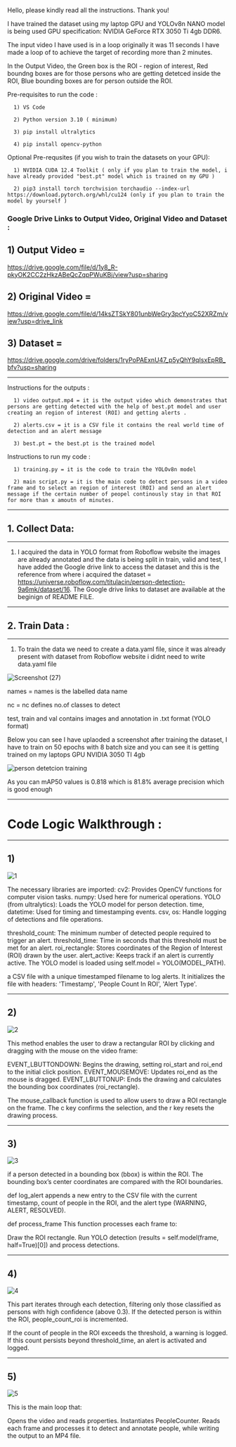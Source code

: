 Hello, please kindly read all the instructions. Thank you!

I have trained the dataset using my laptop GPU and YOLOv8n NANO model is being used
GPU specification: NVIDIA GeForce RTX 3050 Ti 4gb DDR6.

The input video I have used is in a loop originally it was 11 seconds I have made a loop of to achieve the target of recording more than 2 minutes.

In the Output Video, the Green box is the ROI  - region of interest, Red boundng boxes are for those persons who are getting detetced inside the ROI, Blue bounding boxes are for person outside the ROI.


Pre-requisites to run the code :

      1) VS Code 
      
      2) Python version 3.10 ( minimum)
      
      3) pip install ultralytics
      
      4) pip install opencv-python
      
      
Optional Pre-requsites (if you wish to train the datasets on your GPU):

      1) NVIDIA CUDA 12.4 Toolkit ( only if you plan to train the model, i have already provided "best.pt" model which is trained on my GPU ) 
      
      2) pip3 install torch torchvision torchaudio --index-url https://download.pytorch.org/whl/cu124 (only if you plan to train the model by yourself )



### Google Drive Links to Output Video, Original Video and Dataset :

## 1) Output Video = 
      
https://drive.google.com/file/d/1y8_R-pkyOK2CC2zHkzABeQcZqpPWuKBj/view?usp=sharing
      
## 2) Original Video = 
      
https://drive.google.com/file/d/14ksZTSkY801unbWeGry3pcYyoC52XRZm/view?usp=drive_link
      
## 3) Dataset =
       
https://drive.google.com/drive/folders/1ryPoPAExnU47_p5yQhY9qIsxEpRB_bfv?usp=sharing

---

Instructions for the outputs :

      1) video output.mp4 = it is the output video which demonstrates that persons are getting detected with the help of best.pt model and user creating an region of interest (ROI) and getting alerts .
      
      2) alerts.csv = it is a CSV file it contains the real world time of detection and an alert message
      
      3) best.pt = the best.pt is the trained model


Instructions to run my code :

      1) training.py = it is the code to train the YOLOv8n model
      
      2) main script.py = it is the main code to detect persons in a video frame and to select an region of interest (ROI) and send an alert message if the certain number of peopel continously stay in that ROI for more than x amoutn of minutes. 


---

## 1. Collect Data:

---

 1) I acquired the data in YOLO format from Roboflow website the images are already annotated and the data is being split in train, valid and test, I have added the Google drive link to access the dataset             and this is the reference from where i acquired the dataset = https://universe.roboflow.com/titulacin/person-detection-9a6mk/dataset/16. The Google drive links to dataset are available at the beginign of          README FILE.
    
  ---

## 2. Train Data :

---
   
 1) To train the data we need to create a data.yaml file, since it was already present with dataset from Roboflow website i didnt need to write data.yaml file 


![Screenshot (27)](https://github.com/user-attachments/assets/b47edb68-a385-4fe9-8ee6-2b3c165c5f02)


names = names is the labelled data name

nc = nc defines no.of classes to detect

test, train and val contains images and annotation in .txt format (YOLO format)

Below you can see I have uplaoded a screenshot after training the dataset,  I have to train on 50 epochs with 8 batch size and you can see it is getting trained on my laptops GPU NVIDIA 3050 TI 4gb

![person detetcion training](https://github.com/user-attachments/assets/d9e5a6aa-9396-4f6a-a586-22385acea2c5)

As you can mAP50 values is 0.818 which is 81.8% average precision which is good enough

---


# Code Logic Walkthrough :
 ---
   
## 1)
   
   ![1](https://github.com/user-attachments/assets/0fe622f2-b4f4-4d58-b772-7e0def883fc8)


The necessary libraries are imported:
cv2: Provides OpenCV functions for computer vision tasks.
numpy: Used here for numerical operations.
YOLO (from ultralytics): Loads the YOLO model for person detection.
time, datetime: Used for timing and timestamping events.
csv, os: Handle logging of detections and file operations.

threshold_count: The minimum number of detected people required to trigger an alert.
threshold_time: Time in seconds that this threshold must be met for an alert.
roi_rectangle: Stores coordinates of the Region of Interest (ROI) drawn by the user.
alert_active: Keeps track if an alert is currently active.
The YOLO model is loaded using self.model = YOLO(MODEL_PATH).

a CSV file with a unique timestamped filename to log alerts. It initializes the file with headers: 'Timestamp', 'People Count In ROI', 'Alert Type'.

---

## 2)    

![2](https://github.com/user-attachments/assets/190f8195-7719-489d-a340-13a1a403d461)

This method enables the user to draw a rectangular ROI by clicking and dragging with the mouse on the video frame:

EVENT_LBUTTONDOWN: Begins the drawing, setting roi_start and roi_end to the initial click position.
EVENT_MOUSEMOVE: Updates roi_end as the mouse is dragged.
EVENT_LBUTTONUP: Ends the drawing and calculates the bounding box coordinates (roi_rectangle).

The mouse_callback function is used to allow users to draw a ROI rectangle on the frame.
The c key confirms the selection, and the r key resets the drawing process.

---


## 3) 

![3](https://github.com/user-attachments/assets/4708d7fe-d18f-41c5-b67f-eb9ec1e9ff41)

if a person detected in a bounding box (bbox) is within the ROI. The bounding box’s center coordinates are compared with the ROI boundaries.

def log_alert appends a new entry to the CSV file with the current timestamp, count of people in the ROI, and the alert type (WARNING, ALERT, RESOLVED).

def process_frame
This function processes each frame to:

Draw the ROI rectangle.
Run YOLO detection (results = self.model(frame, half=True)[0]) and process detections.

---


## 4)

![4](https://github.com/user-attachments/assets/9258f509-9835-44d5-a345-73930f7242a3)


This part iterates through each detection, filtering only those classified as persons with high confidence (above 0.3). If the detected person is within the ROI, people_count_roi is incremented.

If the count of people in the ROI exceeds the threshold, a warning is logged. If this count persists beyond threshold_time, an alert is activated and logged.

---

## 5) 

![5](https://github.com/user-attachments/assets/ed648c0e-70ef-4d3a-8407-8978445db83c)

This is the main loop that:

Opens the video and reads properties.
Instantiates PeopleCounter.
Reads each frame and processes it to detect and annotate people, while writing the output to an MP4 file.






